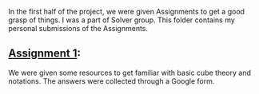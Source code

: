 In the first half of the project, we were given Assignments to get a good grasp of things. I was a part of Solver group. This folder contains my personal submissions of the Assignments.

## [Assignment 1](./Assignments/Assignment-Cube_Theory.pdf):

We were given some resources to get familiar with basic cube theory and notations. The answers were collected through a Google form.

 
